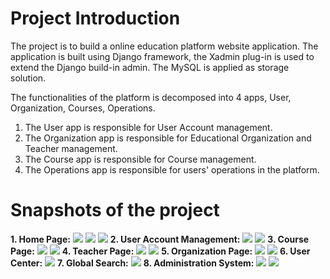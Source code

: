 Project Introduction
====
The project is to build a online education platform website application. The application is built using Django framework, the Xadmin plug-in is used to extend the Django build-in admin. The MySQL is applied as storage solution.

The functionalities of the platform is decomposed into 4 apps, User, Organization, Courses, Operations.

1. The User app is responsible for User Account management.
2. The Organization app is responsible for Educational Organization and Teacher management.
3. The Course app is responsible for Course management. 
4. The Operations app is responsible for users' operations in the platform.

Snapshots of the project
====
**1. Home Page:**
![](./snapshot/home_0.png)
![](./snapshot/home_1.png)
![](./snapshot/home_2.png)
**2. User Account Management:**
![](./snapshot/login.png)
![](./snapshot/resetpwd.png)
**3. Course Page:**
![](./snapshot/course_0.png)
![](./snapshot/course_1.png)
**4. Teacher Page:**
![](./snapshot/teacher_0.png)
![](./snapshot/teacher_1.png)
**5. Organization Page:**
![](./snapshot/org_0.png)
![](./snapshot/org_1.png)
**6. User Center:**
![](./snapshot/user_center.png)
**7. Global Search:**
![](./snapshot/global_search.png)
**8. Administration System:**
![](./snapshot/admin_0.png)
![](./snapshot/admin_1.png)







